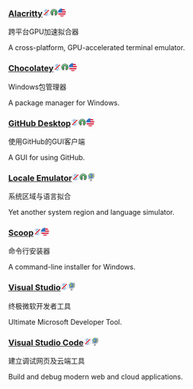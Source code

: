 ### [Alacritty](https://github.com/jwilm/alacritty)![](/assets/图片2.png)![](/assets/open-source-icon.png)![](/assets/united-states.png)

跨平台GPU加速拟合器

A cross-platform, GPU-accelerated terminal emulator.

### [Chocolatey](https://chocolatey.org/)![](/assets/图片2.png)![](/assets/open-source-icon.png)![](/assets/united-states.png)

Windows包管理器

A package manager for Windows.

### [GitHub Desktop](https://windows.github.com/)![](/assets/图片2.png)![](/assets/open-source-icon.png)![](/assets/united-states.png)

使用GitHub的GUI客户端

A GUI for using GitHub.

### [Locale Emulator](http://xupefei.github.io/Locale-Emulator/)![](/assets/图片2.png)![](/assets/open-source-icon.png)![](/assets/earth-globe.png)

系统区域与语言拟合

Yet another system region and language simulator.

### [Scoop](https://github.com/lukesampson/scoop)![](/assets/图片2.png)![](/assets/united-states.png)

命令行安装器

A command-line installer for Windows.

### [Visual Studio](https://www.visualstudio.com/)![](/assets/图片2.png)![](/assets/earth-globe.png)

终极微软开发者工具

Ultimate Microsoft Developer Tool.

### [Visual Studio Code](https://code.visualstudio.com/)![](/assets/图片2.png)![](/assets/earth-globe.png)

建立调试网页及云端工具

Build and debug modern web and cloud applications.

